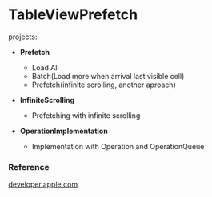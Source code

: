 # TableViewPrefetch

projects:

* **Prefetch**
  - Load All 
  - Batch(Load more when arrival last visible cell) 
  - Prefetch(infinite scrolling, another aproach)
  
* **InfiniteScrolling**
  - Prefetching with infinite scrolling
  
* **OperationImplementation**
  - Implementation with Operation and OperationQueue


### Reference
[developer.apple.com](https://developer.apple.com/documentation/uikit/uitableviewdatasourceprefetching)
